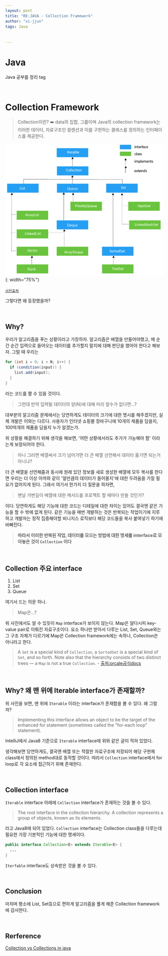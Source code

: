 ```yaml
---
layout: post
title: "RE:JAVA - Collection Framework"
author: "xi-jjun"
tags: Java


---
```


# Java

Java 공부를 정리 tag

<br>

# Collection Framework

> Collection이란? ➡️ data의 집합, 그룹이며 Java의 collection framework는 이러한 데이터, 자료구조인 컬렌션과 이를 구현하는 클래스를 정의하는 인터페이스를 제공한다.

![collection1_1](https://github.com/xi-jjun/xi-jjun.github.io/blob/master/_posts/java/img/collection1_1.png?raw=True){: width="75%"}

<sub>[사진출처](http://dawoonjeong.com/java-jcf/)</sub>

그렇다면 왜 등장했을까?

<br>

## Why?

우리가 알고리즘을 푸는 상황이라고 가장하자. 알고리즘은 배열을 만들어야했고, 매 순간 순간 입력으로 들어오는 데이터를 추가할지 말지에 대해 판단을 했어야 한다고 해보자. 그럴 때 우리는

```java
for (int i = 0; i < N; i++) {
  if (condition(input)) {
    list.add(input);
  }
}
```

라는 코드를 짤 수 있을 것이다. 

> 그런데 만약 입력될 데이터의 양(N)에 대해 미리 알수가 없다면...?

대부분의 알고리즘 문제에서는 당연하게도 데이터의 크기에 대한 명시를 해주겠지만, 실제 개발은 이와는 다르다. 사용자가 인터넷 쇼핑몰 장바구니에 10개의 제품을 담을지, 100억개의 제품을 담을지 누가 알겠는가.

위 상황을 해결하기 위해 생각을 해보면, '어떤 상황에서라도 추가가 가능해야 함' 이라는게 보장되어야 한다. 

> 아니 그러면 배열써서 크기 넘어가면 더 큰 배열 선언해서 데이터 옮기면 되는거 아니냐?

더 큰 배열을 선언해줌과 동시에 원래 있던 정보를 새로 생성한 배열에 모두 복사를 한다면 우리는 더 이상 아까와 같이 '얼만큼의 데이터가 들어올지'에 대한 두려움을 가질 필요가 없어지게 된다. 그래서 여기서 한가지 더 질문을 하자면,

> 맨날 가변길이 배열에 대한 메서드를 프로젝트 할 때마다 만들 것인가?

이다. 당연하게도 해당 기능에 대한 코드는 디테일에 대한 차이는 있어도 결국엔 같은 기능을 할 수 밖에 없게 된다. 같은 기능을 매번 개발하는 것은 반복되는 작업이기에 지루하고 개발자는 정작 집중해야할 비니지스 로직보다 해당 코드들을 복사 붙여넣기 하기에 바빠진다.

> **따라서 이러한 반복된 작업, 데이터를 모으는 방법에 대한 명세를 interface로 모아놓은 것이 `Collection` 이다**

<br>

## Collection 주요 interface

1. List
2. Set
3. Queue

여기서 드는 의문 하나.

> Map은...?

위 사진에서도 알 수 있듯이 `Map` interface가 보이지 않는다. Map은 알다시피 key-value pair로 이뤄진 자료구조이다. 요소 하나만 받아서 다루는 List, Set, Queue와는 그 구조 자체가 다르기에 Map은 Collection framework에는 속하나, Collection은 아니라고 한다.

> A `Set` is a special kind of `Collection`, a `SortedSet` is a special kind of `Set`, and so forth. Note also that the hierarchy consists of two distinct trees — a `Map` is not a true `Collection`. - [출처:orcale공식docs](https://docs.oracle.com/javase/tutorial/collections/interfaces/index.html)

<br>

## Why? 왜 맨 위에 Iterable interface가 존재할까?

위 사진을 보면, 맨 위에 `Iterable` 이라는 interface가 존재함을 볼 수 있다. 왜 그럴까?

> Implementing this interface allows an object to be the target of the enhanced for statement (sometimes called the "for-each loop" statement).

IntelliJ에서 Java8 기준으로 `Iterable` interface에 위와 같은 글이 적혀 있었다. 

생각해보면 당연하게도, 결국엔 배열 또는 적절한 자료구조에 저장되어 해당 구현체 class에서 정의된 method대로 동작할 것이다. 따라서 `Collection` interface에서 for loop로 각 요소에 접근하기 위해 존재한다.

<br>

## Collection interface

`Iterable` interface 아래에 `Collection` interface가 존재하는 것을 볼 수 있다. 

> The root interface in the collection hierarchy. A collection represents a group of objects, known as its elements.

라고 Java8에 되어 있었다. `Collection` interface는 Collection class들을 다루는데 필요한 가장 기본적인 기능에 대한 명세이다.

```java
public interface Collection<E> extends Iterable<E> {
  ...
}
```

`Iterfable` interface도 상속받은 것을 볼 수 있다.

<br>

## Conclusion

마치며 평소에 List, Set등으로 편하게 알고리즘을 풀게 해준 Collection framework에 감사한다.

<br>

## Rerference

[Collection vs Collections in java](https://www.geeksforgeeks.org/collection-vs-collections-in-java-with-example/)



